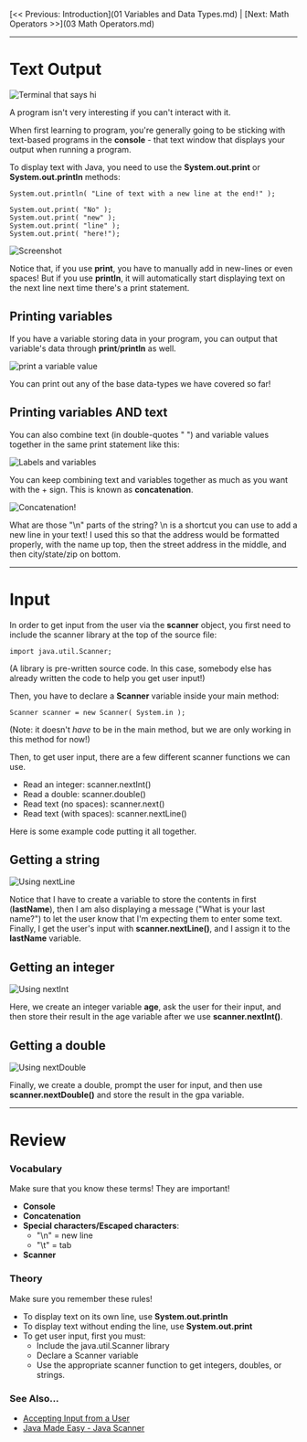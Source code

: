 [<< Previous: Introduction](01 Variables and Data Types.md) | [Next: Math Operators >>](03 Math Operators.md)

---

# Text Output

![Terminal that says hi](images/hiconsole.png)

A program isn't very interesting if you can't interact with it.

When first learning to program, you're generally going to be sticking with
text-based programs in the **console** - that text window that displays
your output when running a program.

To display text with Java, you need to use the **System.out.print** or **System.out.println** methods:

	System.out.println( "Line of text with a new line at the end!" );
	
	System.out.print( "No" );
	System.out.print( "new" );
	System.out.print( "line" );
	System.out.print( "here!");
	
![Screenshot](images/02_newlines.png)

Notice that, if you use **print**, you have to manually add in new-lines or even spaces!
But if you use **println**, it will automatically start displaying text on the next line
next time there's a print statement.

## Printing variables

If you have a variable storing data in your program, you can output
that variable's data through **print**/**println** as well.

![print a variable value](images/02_printvar.png)

You can print out any of the base data-types we have covered so far!

## Printing variables AND text

You can also combine text (in double-quotes " ") and variable values
together in the same print statement like this:
		
![Labels and variables](images/02_printlabels.png)

You can keep combining text and variables together as much as you want with the + sign.
This is known as **concatenation**.

![Concatenation!](images/concatenation.png)

What are those "\n" parts of the string? \n is a shortcut you can use to
add a new line in your text! I used this so that the address
would be formatted properly, with the name up top, then
the street address in the middle, and then city/state/zip on bottom.

---

# Input

In order to get input from the user via the **scanner** object, you first
need to include the scanner library at the top of the source file:

	import java.util.Scanner;
	
(A library is pre-written source code. In this case, somebody else has already
written the code to help you get user input!)
	
Then, you have to declare a **Scanner** variable inside your main method:

	Scanner scanner = new Scanner( System.in );
	
(Note: it doesn't *have* to be in the main method, but we are only working
in this method for now!)

Then, to get user input, there are a few different scanner functions we can use.

* Read an integer: scanner.nextInt()
* Read a double: scanner.double()
* Read text (no spaces): scanner.next()
* Read text (with spaces): scanner.nextLine()

Here is some example code putting it all together.

## Getting a string

![Using nextLine](images/02_inputstring.png)

Notice that I have to create a variable to store the contents in first (**lastName**),
then I am also displaying a message ("What is your last name?") to let the user know that I'm expecting
them to enter some text. Finally, I get the user's input with **scanner.nextLine()**, and I assign it to the **lastName** variable.

## Getting an integer

![Using nextInt](images/02_inputint.png)

Here, we create an integer variable **age**, ask the user for their input,
and then store their result in the age variable after we use **scanner.nextInt()**.

## Getting a double

![Using nextDouble](images/02_inputdouble.png)

Finally, we create a double, prompt the user for input, and then use **scanner.nextDouble()** and store
the result in the gpa variable.


---

# Review

### Vocabulary

Make sure that you know these terms! They are important!

* **Console**
* **Concatenation**
* **Special characters/Escaped characters**:
	* "\n" = new line
	* "\t" = tab
* **Scanner**

### Theory

Make sure you remember these rules!

* To display text on its own line, use **System.out.println**
* To display text without ending the line, use **System.out.print**
* To get user input, first you must:
	* Include the java.util.Scanner library
	* Declare a Scanner variable
	* Use the appropriate scanner function to get integers, doubles, or strings.


### See Also...

* [Accepting Input from a User](http://www.homeandlearn.co.uk/java/user_input.html)
* [Java Made Easy - Java Scanner](http://www.java-made-easy.com/java-scanner.html)
